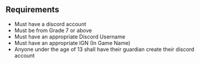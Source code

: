 ## Requirements
- Must have a discord account
- Must be from Grade 7 or above
- Must have an appropriate Discord Username
- Must have an appropriate IGN (In Game Name)
- Anyone under the age of 13 shall have their guardian create their discord account